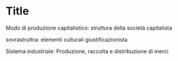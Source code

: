 # Title

Modo di produzione capitalistico: struttura della società capitalista

sovrastruttra: elementi culturali giustificazionista


Sistema industriale:
Produzione, raccolta e distribuzione di merci
<!--stackedit_data:
eyJoaXN0b3J5IjpbLTIwNjc5MjA2OTddfQ==
-->